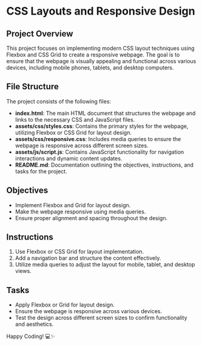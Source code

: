 # CSS Layouts and Responsive Design

## Project Overview

This project focuses on implementing modern CSS layout techniques using Flexbox and CSS Grid to create a responsive webpage. The goal is to ensure that the webpage is visually appealing and functional across various devices, including mobile phones, tablets, and desktop computers.

## File Structure

The project consists of the following files:

- **index.html**: The main HTML document that structures the webpage and links to the necessary CSS and JavaScript files.
- **assets/css/styles.css**: Contains the primary styles for the webpage, utilizing Flexbox or CSS Grid for layout design.
- **assets/css/responsive.css**: Includes media queries to ensure the webpage is responsive across different screen sizes.
- **assets/js/script.js**: Contains JavaScript functionality for navigation interactions and dynamic content updates.
- **README.md**: Documentation outlining the objectives, instructions, and tasks for the project.

## Objectives

- Implement Flexbox and Grid for layout design.
- Make the webpage responsive using media queries.
- Ensure proper alignment and spacing throughout the design.

## Instructions

1. Use Flexbox or CSS Grid for layout implementation.
2. Add a navigation bar and structure the content effectively.
3. Utilize media queries to adjust the layout for mobile, tablet, and desktop views.

## Tasks

- Apply Flexbox or Grid for layout design.
- Ensure the webpage is responsive across various devices.
- Test the design across different screen sizes to confirm functionality and aesthetics.

Happy Coding! 💻✨
